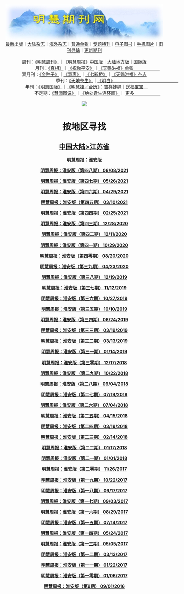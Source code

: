 <a id="user-content-1" class="anchor" aria-hidden="true" href="#1">
<a name="1" id="1" target="_blank"></a> <span id="1">
<a name="2" id="2" target="_blank"></a> <span id="2">
<a name="3" id="3" target="_blank"></a> <span id="3">
<a name="4" id="4" target="_blank"></a> <span id="4">
<a name="5" id="5" target="_blank"></a> <span id="5">
<a name="6" id="6" target="_blank"></a> <span id="6">
<a name="7" id="7" target="_blank"></a> <span id="7">
<a id="user-content-1" href="#1">
<div align="center">
<a target="_blank" href="https://github.com/19920513/djy/blob/master/gb/nsc413.md#1"><img src="https://github.com/19920513/qikan/blob/master/mhqk.jpg?raw=true"></a><br>
<a href="https://github.com/19920513/qikan/blob/master/display.aspx/category_id/8/page_1.md#1">最新出版</a>｜<a href="https://github.com/19920513/qikan/blob/master/category.aspx/category/mainland/page_1.md#1">大陆杂志</a>｜<a href="https://github.com/19920513/qikan/blob/master/category.aspx/category/overseas/page_1.md#1">海外杂志</a>｜<a href="https://github.com/19920513/qikan/blob/master/display.aspx/category_id/4/guige_id/3/page_1.md#1">普通单张</a>｜<a href="https://github.com/19920513/qikan/blob/master/category.aspx/category/zhuanti/page_1.md#1">专题特刊</a>｜<a href="https://github.com/19920513/qikan/blob/master/display.aspx/category_id/6/meijie_id/2/page_1.md#1">电子图书</a>｜<a href="https://github.com/19920513/qikan/blob/master/display.aspx/qikan_type_id/11075/page_1.md#1">手机图片</a>｜<a href="https://github.com/19920513/qikan/blob/master/display.aspx/category_id/5/zhouqi_id/6/page_1.md#1">旧刊寻踪</a>｜<a href="https://github.com/19920513/qikan/blob/master/UpdatedArticles.aspx/page_1.md#1">更新期刊</a>
<br>
<br>
周刊：<a href="https://github.com/19920513/qikan/blob/master/display.aspx/qikan_type_id/5179/page_1.md#1">《明慧周刊》</a>｜《明慧周报》<a href="https://github.com/19920513/qikan/blob/master/display.aspx/qikan_type_id/5178/page_1.md#1">中国版</a>｜<a href="https://github.com/19920513/qikan/blob/master/mainland.aspx/page_1.md#1">大陆地方版</a>｜<a href="https://github.com/19920513/qikan/blob/master/display.aspx/qikan_type_id/5151/page_1.md#1">国际版</a><br>
月刊：<a href="https://github.com/19920513/qikan/blob/master/display.aspx/qikan_type_id/5240/page_1.md#1">《真相》</a>｜<a href="https://github.com/19920513/qikan/blob/master/display.aspx/qikan_type_id/11182/page_1.md#1">《祝你平安》</a>｜<a href="https://github.com/19920513/qikan/blob/master/display.aspx/qikan_type_id/5360/keyword/E5/contain/true/page_1.md#1">《天赐洪福》单张　　　　　　</a><br>
双月刊：<a href="https://github.com/19920513/qikan/blob/master/display.aspx/qikan_type_id/7500/page_1.md#1">《金种子》</a>｜<a href="https://github.com/19920513/qikan/blob/master/display.aspx/qikan_type_id/5638/page_1.md#1">《慧声》</a>｜<a href="https://github.com/19920513/qikan/blob/master/display.aspx/qikan_type_id/7268/page_1.md#1">《七彩桥》</a>｜<a href="https://github.com/19920513/qikan/blob/master/display.aspx/qikan_type_id/5360/keyword/E5/contain/false/page_1.md#1">《天赐洪福》杂志</a> <br>
季刊：<a href="https://github.com/19920513/qikan/blob/master/display.aspx/qikan_type_id/5139/page_1.md#1">《天地苍生》</a>｜<a href="https://github.com/19920513/qikan/blob/master/display.aspx/qikan_type_id/5140/page_1.md#1">《明白》　　　　　　　　　　　　　　　</a><br>
年刊：<a href="https://github.com/19920513/qikan/blob/master/display.aspx/qikan_type_id/10922/page_1.md#1">《明慧国际》</a>｜<a href="https://github.com/19920513/qikan/blob/master/display.aspx/category_id/6/meijie_id/3/page_1.md#1">《明慧挂／台历》</a>：<a href="https://github.com/19920513/qikan/blob/master/display.aspx/category_id/6/meijie_id/3/keyword/E5/page_1.md#1">吉祥娃娃</a>｜<a href="https://github.com/19920513/qikan/blob/master/display.aspx/category_id/6/meijie_id/3/keyword/E9/page_1.md#1">送福宝宝　</a><br> 
不定期：<a href="https://github.com/19920513/qikan/blob/master/display.aspx/qikan_type_id/11185/page_1.md#1">《慧闻图说》</a>｜<a href="https://github.com/19920513/qikan/blob/master/display.aspx/qikan_type_id/11131/page_1.md#1">《绝处逢生连环画》</a>｜ <a href="https://github.com/19920513/qikan/blob/master/display.aspx/category_id/6/meijie_id/3/keyword/other/page_1.md#1">更多　　　　　　</a> <br>
<br>
<a target="_blank" href="https://github.com/19920513/djy/blob/master/gb/nsc413.md#1"><img src="https://raw.githubusercontent.com/19920513/www/master/t/lh600.jpg"></a><br>
<h1><strong>按地区寻找</strong></h1><p align="center"><h2><strong><a target="_blank" href="https://github.com/19920513/qikan/blob/master/mainland.aspx/page_1.md">中国大陆</a><a target="_blank" href="https://github.com/19920513/qikan/blob/master/mainland.aspx?category_id=7&location_id=11/page_1.md#1">>江苏省</a></strong></h2></p>
<p align="center"><strong>明慧周报：淮安版</strong></p>
<p align="center"><strong><a target="_blank" href="https://gitlab.com/pdf-edit/pdfkit/-/raw/master/tests/pdf/203164.pdf">明慧周报：淮安版（第四八期）       06/08/2021</a></strong></p>
<p align="center"><strong><a target="_blank" href="https://gitlab.com/pdf-edit/pdfkit/-/raw/master/tests/pdf/202977.pdf">明慧周报：淮安版（第四七期）       05/26/2021</a></strong></p>
<p align="center"><strong><a target="_blank" href="https://gitlab.com/pdf-edit/pdfkit/-/raw/master/tests/pdf/202593.pdf">明慧周报：淮安版（第四六期）       04/29/2021</a></strong></p>
<p align="center"><strong><a target="_blank" href="https://gitlab.com/pdf-edit/pdfkit/-/raw/master/tests/pdf/201909.pdf">明慧周报：淮安版（第四五期）       03/10/2021</a></strong></p>
<p align="center"><strong><a target="_blank" href="https://gitlab.com/pdf-edit/pdfkit/-/raw/master/tests/pdf/201727.pdf">明慧周报：淮安版（第四四期）       02/25/2021</a></strong></p>
<p align="center"><strong><a target="_blank" href="https://gitlab.com/pdf-edit/pdfkit/-/raw/master/tests/pdf/200852.pdf">明慧周报：淮安版（第四三期）       12/28/2020</a></strong></p>
<p align="center"><strong><a target="_blank" href="https://gitlab.com/pdf-edit/pdfkit/-/raw/master/tests/pdf/200588.pdf">明慧周报：淮安版（第四二期）       12/11/2020</a></strong></p>
<p align="center"><strong><a target="_blank" href="https://gitlab.com/pdf-edit/pdfkit/-/raw/master/tests/pdf/199959.pdf">明慧周报：淮安版（第四一期）       10/29/2020</a></strong></p>
<p align="center"><strong><a target="_blank" href="https://gitlab.com/pdf-edit/pdfkit/-/raw/master/tests/pdf/198951.pdf">明慧周报：淮安版（第四零期）       08/20/2020</a></strong></p>
<p align="center"><strong><a target="_blank" href="https://gitlab.com/pdf-edit/pdfkit/-/raw/master/tests/pdf/197287.pdf">明慧周报：淮安版（第三九期）       04/23/2020</a></strong></p>
<p align="center"><strong><a target="_blank" href="https://gitlab.com/pdf-edit/pdfkit/-/raw/master/tests/pdf/195670.pdf">明慧周报：淮安版（第三八期）       12/19/2019</a></strong></p>
<p align="center"><strong><a target="_blank" href="https://gitlab.com/pdf-edit/pdfkit/-/raw/master/tests/pdf/195173.pdf">明慧周报：淮安版（第三七期）       11/12/2019</a></strong></p>
<p align="center"><strong><a target="_blank" href="https://gitlab.com/pdf-edit/pdfkit/-/raw/master/tests/pdf/194930.pdf">明慧周报：淮安版（第三六期）       10/27/2019</a></strong></p>
<p align="center"><strong><a target="_blank" href="https://gitlab.com/pdf-edit/pdfkit/-/raw/master/tests/pdf/194742.pdf">明慧周报：淮安版（第三五期）       10/10/2019</a></strong></p>
<p align="center"><strong><a target="_blank" href="https://gitlab.com/pdf-edit/pdfkit/-/raw/master/tests/pdf/193308.pdf">明慧周报：淮安版（第三四期）       06/24/2019</a></strong></p>
<p align="center"><strong><a target="_blank" href="https://gitlab.com/pdf-edit/pdfkit/-/raw/master/tests/pdf/192104.pdf">明慧周报：淮安版（第三三期）       03/19/2019</a></strong></p>
<p align="center"><strong><a target="_blank" href="https://gitlab.com/pdf-edit/pdfkit/-/raw/master/tests/pdf/192018.pdf">明慧周报：淮安版（第三二期）       03/13/2019</a></strong></p>
<p align="center"><strong><a target="_blank" href="https://gitlab.com/pdf-edit/pdfkit/-/raw/master/tests/pdf/191364.pdf">明慧周报：淮安版（第三一期）       01/14/2019</a></strong></p>
<p align="center"><strong><a target="_blank" href="https://gitlab.com/pdf-edit/pdfkit/-/raw/master/tests/pdf/191040.pdf">明慧周报：淮安版（第三零期）       12/17/2018</a></strong></p>
<p align="center"><strong><a target="_blank" href="https://gitlab.com/pdf-edit/pdfkit/-/raw/master/tests/pdf/190305.pdf">明慧周报：淮安版  （第二九期）       10/22/2018</a></strong></p>
<p align="center"><strong><a target="_blank" href="https://gitlab.com/pdf-edit/pdfkit/-/raw/master/tests/pdf/189661.pdf">明慧周报：淮安版（第二八期）       09/04/2018</a></strong></p>
<p align="center"><strong><a target="_blank" href="https://gitlab.com/pdf-edit/pdfkit/-/raw/master/tests/pdf/189034.pdf">明慧周报：淮安版（第二七期）       07/19/2018</a></strong></p>
<p align="center"><strong><a target="_blank" href="https://gitlab.com/pdf-edit/pdfkit/-/raw/master/tests/pdf/188833.pdf">明慧周报：淮安版（第二六期）       07/04/2018</a></strong></p>
<p align="center"><strong><a target="_blank" href="https://gitlab.com/pdf-edit/pdfkit/-/raw/master/tests/pdf/187804.pdf">明慧周报：淮安版（第二五期）       04/15/2018</a></strong></p>
<p align="center"><strong><a target="_blank" href="https://gitlab.com/pdf-edit/pdfkit/-/raw/master/tests/pdf/187449.pdf">明慧周报：淮安版（第二四期）       03/19/2018</a></strong></p>
<p align="center"><strong><a target="_blank" href="https://gitlab.com/pdf-edit/pdfkit/-/raw/master/tests/pdf/187030.pdf">明慧周报：淮安版（第二三期）       02/14/2018</a></strong></p>
<p align="center"><strong><a target="_blank" href="https://gitlab.com/pdf-edit/pdfkit/-/raw/master/tests/pdf/186663.pdf">明慧周报：淮安版（第二二期）       01/17/2018</a></strong></p>
<p align="center"><strong><a target="_blank" href="https://gitlab.com/pdf-edit/pdfkit/-/raw/master/tests/pdf/186454.pdf">明慧周报：淮安版（第二一期）       01/01/2018</a></strong></p>
<p align="center"><strong><a target="_blank" href="https://gitlab.com/pdf-edit/pdfkit/-/raw/master/tests/pdf/185899.pdf">明慧周报：淮安版（第二零期）       11/26/2017</a></strong></p>
<p align="center"><strong><a target="_blank" href="https://gitlab.com/pdf-edit/pdfkit/-/raw/master/tests/pdf/185392.pdf">明慧周报：淮安版（第一九期）       10/22/2017</a></strong></p>
<p align="center"><strong><a target="_blank" href="https://gitlab.com/pdf-edit/pdfkit/-/raw/master/tests/pdf/184853.pdf">明慧周报：淮安版（第一八期）       09/17/2017</a></strong></p>
<p align="center"><strong><a target="_blank" href="https://gitlab.com/pdf-edit/pdfkit/-/raw/master/tests/pdf/184616.pdf">明慧周报：淮安版（第一七期）       09/03/2017</a></strong></p>
<p align="center"><strong><a target="_blank" href="https://gitlab.com/pdf-edit/pdfkit/-/raw/master/tests/pdf/184549.pdf">明慧周报：淮安版（第一六期）       08/29/2017</a></strong></p>
<p align="center"><strong><a target="_blank" href="https://gitlab.com/pdf-edit/pdfkit/-/raw/master/tests/pdf/183732.pdf">明慧周报：淮安版（第一五期）       07/14/2017</a></strong></p>
<p align="center"><strong><a target="_blank" href="https://gitlab.com/pdf-edit/pdfkit/-/raw/master/tests/pdf/182947.pdf">明慧周报：淮安版（第一四期）       05/24/2017</a></strong></p>
<p align="center"><strong><a target="_blank" href="https://gitlab.com/pdf-edit/pdfkit/-/raw/master/tests/pdf/182632.pdf">明慧周报：淮安版（第一三期）       05/05/2017</a></strong></p>
<p align="center"><strong><a target="_blank" href="https://gitlab.com/pdf-edit/pdfkit/-/raw/master/tests/pdf/181810.pdf">明慧周报：淮安版（第一二期）       03/13/2017</a></strong></p>
<p align="center"><strong><a target="_blank" href="https://gitlab.com/pdf-edit/pdfkit/-/raw/master/tests/pdf/181091.pdf">明慧周报：淮安版（第一一期）       01/22/2017</a></strong></p>
<p align="center"><strong><a target="_blank" href="https://gitlab.com/pdf-edit/pdfkit/-/raw/master/tests/pdf/180823.pdf">明慧周报：淮安版（第一零期）       01/06/2017</a></strong></p>
<p align="center"><strong><a target="_blank" href="https://gitlab.com/pdf-edit/pdfkit/-/raw/master/tests/pdf/178779.pdf">明慧周报：淮安版（第9期）      09/01/2016</a></strong></p>

